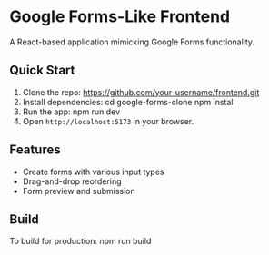 # Google Forms-Like Frontend

A React-based application mimicking Google Forms functionality.

## Quick Start

1. Clone the repo:
 https://github.com/your-username/frontend.git
2. Install dependencies:
cd google-forms-clone
npm install
3. Run the app:
npm run dev
4. Open `http://localhost:5173` in your browser.

## Features

- Create forms with various input types
- Drag-and-drop reordering
- Form preview and submission

## Build

To build for production:
npm run build
